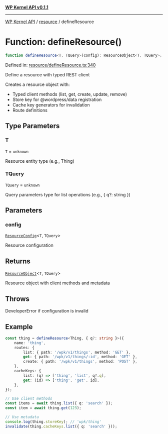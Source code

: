 [**WP Kernel API v0.1.1**](../../README.md)

---

[WP Kernel API](../../README.md) / [resource](../README.md) / defineResource

# Function: defineResource()

```ts
function defineResource<T, TQuery>(config): ResourceObject<T, TQuery>;
```

Defined in: [resource/defineResource.ts:340](https://github.com/theGeekist/wp-kernel/blob/main/packages/kernel/src/resource/defineResource.ts#L340)

Define a resource with typed REST client

Creates a resource object with:

- Typed client methods (list, get, create, update, remove)
- Store key for @wordpress/data registration
- Cache key generators for invalidation
- Route definitions

## Type Parameters

### T

`T` = `unknown`

Resource entity type (e.g., Thing)

### TQuery

`TQuery` = `unknown`

Query parameters type for list operations (e.g., { q?: string })

## Parameters

### config

[`ResourceConfig`](../interfaces/ResourceConfig.md)\<`T`, `TQuery`\>

Resource configuration

## Returns

[`ResourceObject`](../interfaces/ResourceObject.md)\<`T`, `TQuery`\>

Resource object with client methods and metadata

## Throws

DeveloperError if configuration is invalid

## Example

```ts
const thing = defineResource<Thing, { q?: string }>({
	name: 'thing',
	routes: {
		list: { path: '/wpk/v1/things', method: 'GET' },
		get: { path: '/wpk/v1/things/:id', method: 'GET' },
		create: { path: '/wpk/v1/things', method: 'POST' },
	},
	cacheKeys: {
		list: (q) => ['thing', 'list', q?.q],
		get: (id) => ['thing', 'get', id],
	},
});

// Use client methods
const items = await thing.list({ q: 'search' });
const item = await thing.get(123);

// Use metadata
console.log(thing.storeKey); // 'wpk/thing'
invalidate(thing.cacheKeys.list({ q: 'search' }));
```
